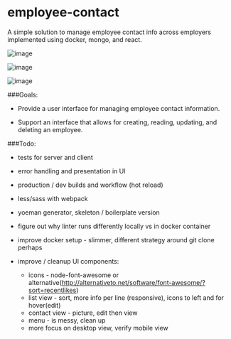 # employee-contact
A simple solution to manage employee contact info across employers implemented using docker, mongo, and react.

![image](https://cloud.githubusercontent.com/assets/1816471/15063802/28a677bc-131b-11e6-96e9-d970c960e926.png)

![image](https://cloud.githubusercontent.com/assets/1816471/15063832/8c823596-131b-11e6-89dd-a27c2494afe9.png)

![image](https://cloud.githubusercontent.com/assets/1816471/15063850/ba48a406-131b-11e6-8028-46c0b84b9532.png)

###Goals:

- Provide a user interface for managing employee contact information. 

- Support an interface that allows for creating, reading, updating, and deleting an employee.

###Todo:

- tests for server and client

- error handling and presentation in UI

- production / dev builds and workflow (hot reload)

- less/sass with webpack

- yoeman generator,  skeleton / boilerplate version

- figure out why linter runs differently locally vs in docker container

- improve docker setup - slimmer, different strategy around git clone perhaps

- improve / cleanup UI components:
  * icons - node-font-awesome or alternative(http://alternativeto.net/software/font-awesome/?sort=recentlikes)
  * list view - sort, more info per line (responsive), icons to left and for hover(edit)
  * contact view - picture, edit then view
  * menu - is messy, clean up
  * more focus on desktop view, verify mobile view